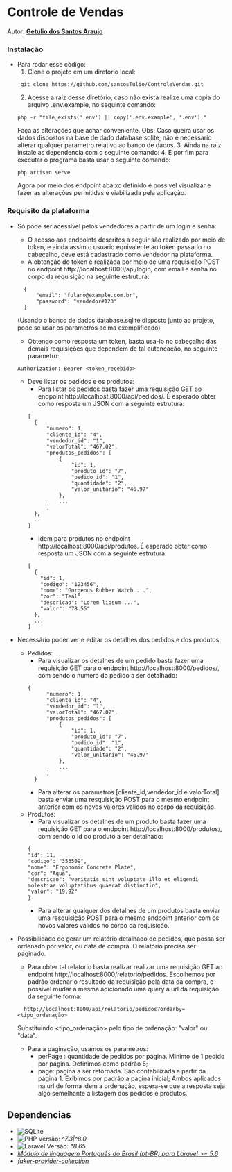 # Controle de Vendas
Autor: [**Getulio dos Santos Araujo**](https://github.com/santosTulio)
### Instalação
* Para rodar esse código:
  1. Clone o projeto em um diretorio local:
    ```
     git clone https://github.com/santosTulio/ControleVendas.git
    ```
  2. Acesse a raiz desse diretório, caso não exista realize uma copia do arquivo .env.example, no seguinte comando:
    ```
    php -r "file_exists('.env') || copy('.env.example', '.env');"
    ```
  Faça as alterações que achar conveniente. Obs: Caso queira usar os dados dispostos na base de dado database.sqlite, não é necessario alterar qualquer parametro relativo ao banco de dados.
  3. Ainda na raiz instale as dependencia com o seguinte comando:
  4. E por fim para executar o programa basta usar o seguinte comando:
     ```
     php artisan serve
     ```
  Agora por meio dos endpoint abaixo definido é possivel visualizar e fazer as alterações permitidas e viabilizada pela aplicação.

### Requisito da plataforma
* Só pode ser acessível pelos vendedores a partir de um login e senha:
  * O acesso aos endpoints descritos a seguir são realizado por meio de token, e ainda assim o usuario equivalente ao token passado no cabeçalho, deve está cadastrado como vendedor na plataforma.
  * A obtenção do token é realizada por meio de uma requisição POST no endpoint http://localhost:8000/api/login, com email e senha no corpo da requisição na seguinte estrutura:
  ```
    {
        "email": "fulano@example.com.br",
        "password": "vendedor#123"
    }
  ```
  (Usando o banco de dados database.sqlite disposto junto ao projeto, pode se usar os parametros acima exemplificado)
  * Obtendo como resposta um token, basta usa-lo no cabeçalho das demais requisições que dependem de tal autencação, no seguinte parametro:
  ```
  Authorization: Bearer <token_recebido>
  ```
  * Deve listar os pedidos e os produtos:
    * Para listar os pedidos basta fazer uma requisição GET ao endpoint http://localhost:8000/api/pedidos/. É esperado obter como resposta um JSON com a seguinte estrutura:
    ```
    [
      {
          "numero": 1,
          "cliente_id": "4",
          "vendedor_id": "1",
          "valorTotal": "467.02",
          "produtos_pedidos": [
              {
                  "id": 1,
                  "produto_id": "7",
                  "pedido_id": "1",
                  "quantidade": "2",
                  "valor_unitario": "46.97"
              },
              ...
          ]
      },
      ...
    ]
    ```
    * Idem para produtos no endpoint http://localhost:8000/api/produtos. É esperado obter como resposta um JSON com a seguinte estrutura:
    ```
    [
      {
        "id": 1,
        "codigo": "123456",
        "nome": "Gorgeous Rubber Watch ...",
        "cor": "Teal",
        "descricao": "Lorem lipsum ...",
        "valor": "78.55"
      },
      ...
    ]
    ```
* Necessário poder ver e editar os detalhes dos pedidos e dos produtos:
  * Pedidos:
    * Para visualizar os detalhes de um pedido basta fazer uma requisição GET para o endpoint http://localhost:8000/pedidos/<numero>, com <numero> sendo o numero do pedido a ser detalhado:
    ```
    {
          "numero": 1,
          "cliente_id": "4",
          "vendedor_id": "1",
          "valorTotal": "467.02",
          "produtos_pedidos": [
              {
                  "id": 1,
                  "produto_id": "7",
                  "pedido_id": "1",
                  "quantidade": "2",
                  "valor_unitario": "46.97"
              },
              ...
          ]
      }
    ```
    * Para alterar os parametros [cliente_id,vendedor_id e valorTotal] basta enviar uma resquisição POST para o mesmo endpoint anterior com os novos valores validos no corpo da requisição.
  * Produtos:
    * Para visualizar os detalhes de um produto basta fazer uma requisição GET para o endpoint http://localhost:8000/produtos/<id>, com <id> sendo o id do produto a ser detalhado:
    ```
    {
    "id": 11,
    "codigo": "353509",
    "nome": "Ergonomic Concrete Plate",
    "cor": "Aqua",
    "descricao": "veritatis sint voluptate illo et eligendi molestiae voluptatibus quaerat distinctio",
    "valor": "19.92"
    }
    ```
    * Para alterar qualquer dos detalhes de um produtos basta enviar uma resquisição POST para o mesmo endpoint anterior com os novos valores validos no corpo da requisição.


* Possibilidade de gerar um relatório detalhado de pedidos, que possa ser ordenado por valor, ou data de compra. O relatório precisa ser paginado.
  * Para obter tal relatorio basta realizar realizar uma requisição GET ao endpoint http://localhost:8000/relatorio/pedidos. Escolhemos por padrão ordenar o resultado da requisição pela data da compra, e possivel mudar a mesma adicionado uma query a url da requisição da seguinte forma:
  ```
    http://localhost:8000/api/relatorio/pedidos?orderby=<tipo_ordenação>
  ```
  Substituindo <tipo_ordenação> pelo tipo de ordenação: "valor" ou "data".
  * Para a paginação, usamos os parametros:
    * perPage : quantidade de pedidos por página. Minimo de 1 pedido por página. Definimos como padrão 5;
    * page: pagina a ser retornada. São contabilizada a partir da página 1. Exibimos por padrão a pagina inicial;
    Ambos aplicados na url de forma idem a ordenação, espera-se que a resposta seja algo semelhante a listagem dos pedidos e produtos.

##
## Dependencias

* ![SQLite](https://img.shields.io/badge/sqlite-%2307405e.svg?style=for-the-badge&logo=sqlite&logoColor=white)
* ![PHP](https://img.shields.io/badge/php-%23777BB4.svg?style=for-the-badge&logo=php&logoColor=white) Versão: *^7.3|^8.0*
* ![Laravel](https://img.shields.io/badge/laravel-%23FF2D20.svg?style=for-the-badge&logo=laravel&logoColor=white) Versão: *^8.65*
* [*Módulo de linguagem Português do Brasil (pt-BR) para Laravel >= 5.6*](https://github.com/lucascudo/laravel-pt-BR-localization)
* [*faker-provider-collection*](https://github.com/mbezhanov/faker-provider-collection)
